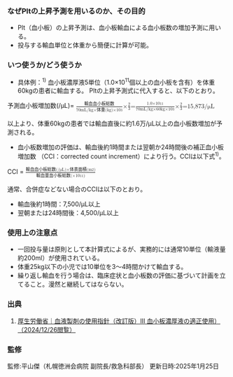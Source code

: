 ### なぜPltの上昇予測を用いるのか、その目的
* Plt（血小板）の上昇予測は、血小板輸血による血小板数の増加予測に用いる。
* 投与する輸血単位と体重から簡便に計算が可能。

### いつ使うか/どう使うか
* 具体例：<sup>1)</sup>
血小板濃厚液5単位（1.0×10<sup>11</sup>個以上の血小板を含有）を体重60kgの患者に輸血する。
Pltの上昇予測式に代入すると、以下のとおり。

<div class="math-formula">
    予測血小板増加数(/μL)=
    <math>
        <mfrac>
            <mi>輸血血小板総数</mi>
            <mrow>
            <mi>70mL/kg×</mi>
            <mi>体重(kg)×10</mi>
            <mi><sup>3</sup></mi>
            </mrow>
        </mfrac>
        <mi>×</mi>
        <mfrac>
            <mi>2</mi>
            <mrow>
            <mi>3</mi>
            </mrow>
        </mfrac>
        <mi>=</mi>
        <mfrac>
            <mrow>
            <mi>1.0×10</mi>
            <mi><sup>11</sup></mi>
            </mrow>
            <mrow>
            <mi>70mL/kg×</mi>
            <mi>60kg×10</mi><mi><sup>3</sup></mi>
            </mrow>
        </mfrac>
        <mi>×</mi>
        <mfrac>
            <mi>2</mi>
            <mrow>
            <mi>3</mi>
            </mrow>
        </mfrac>
        <mi>=15,873/μL</mi>
    </math>
</div>

以上より、体重60kgの患者では輸血直後に約1.6万/μL以上の血小板数増加が予測される。

* 血小板数増加の評価は、輸血後約1時間または翌朝か24時間後の補正血小板増加数
（CCI：corrected count increment）により行う。CCIは以下式<sup>1)</sup>。

<div class="math-formula">
    CCI = 
    <math>
        <mfrac>
            <mrow>
            <mi>輸血血小板総数(/μL)×体表面積(m</mi>
            <mi><sup>2</sup></mi>
            <mi>)</mi>
            </mrow>
            <mrow>
            <mi>輸血量血小板総数(×10</mi>
            <mi><sup>11</sup></mi>
            <mi>)</mi>
            </mrow>
        </mfrac>
    </math>
</div>

通常、合併症などない場合のCCIは以下のとおり。

* 輸血後約1時間：7,500/μL以上
* 翌朝または24時間後：4,500/μL以上

### 使用上の注意点

* 一回投与量は原則として本計算式によるが、実務的には通常10単位（輸液量約200ml）が使用されている。
* 体重25kg以下の小児では10単位を3〜4時間かけて輸血する。
* 繰り返し輸血を行う場合は、臨床症状と血小板数の評価に基づいて計画を立てること。漫然と継続してはならない。


### 出典
1. [厚生労働省｜血液製剤の使用指針（改訂版）Ⅲ 血小板濃厚液の適正使用）（2024/12/26閲覧）](https://www.jrc.or.jp/mr/blood_product/about/platelet/?utm_source=chatgpt.com)  

### 監修
監修:平山傑（札幌徳洲会病院 副院長/救急科部長）
更新日時:2025年1月25日